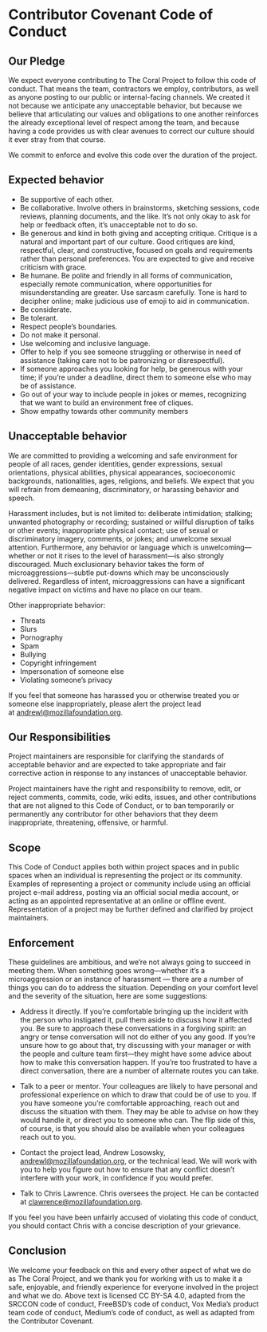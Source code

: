 # Contributor Covenant Code of Conduct

## Our Pledge

We expect everyone contributing to The Coral Project to follow this code of conduct. That means the team, contractors we employ, contributors, as well as anyone posting to our public or internal-facing channels.
We created it not because we anticipate any unacceptable behavior, but because we believe that articulating our values and obligations to one another reinforces the already exceptional level of respect among the team, and because having a code provides us with clear avenues to correct our culture should it ever stray from that course.

We commit to enforce and evolve this code over the duration of the project.

## Expected behavior


* Be supportive of each other. 
* Be collaborative. Involve others in brainstorms, sketching sessions, code reviews, planning documents, and the like. It’s not only okay to ask for help or feedback often, it’s unacceptable not to do so.
* Be generous and kind in both giving and accepting critique. Critique is a natural and important part of our culture. Good critiques are kind, respectful, clear, and constructive, focused on goals and requirements rather than personal preferences. You are expected to give and receive criticism with grace.
* Be humane. Be polite and friendly in all forms of communication, especially remote communication, where opportunities for misunderstanding are greater. Use sarcasm carefully. Tone is hard to decipher online; make judicious use of emoji to aid in communication.
* Be considerate.
* Be tolerant.
* Respect people’s boundaries.
* Do not make it personal.
* Use welcoming and inclusive language.
* Offer to help if you see someone struggling or otherwise in need of assistance (taking care not to be patronizing or disrespectful). 
* If someone approaches you looking for help, be generous with your time; if you’re under a deadline, direct them to someone else who may be of assistance. 
* Go out of your way to include people in jokes or memes, recognizing that we want to build an environment free of cliques.
* Show empathy towards other community members


## Unacceptable behavior

We are committed to providing a welcoming and safe environment for people of all races, gender identities, gender expressions, sexual orientations, physical abilities, physical appearances, socioeconomic backgrounds, nationalities, ages, religions, and beliefs.
We expect that you will refrain from demeaning, discriminatory, or harassing behavior and speech.

Harassment includes, but is not limited to: deliberate intimidation; stalking; unwanted photography or recording; sustained or willful disruption of talks or other events; inappropriate physical contact; use of sexual or discriminatory imagery, comments, or jokes; and unwelcome sexual attention.
Furthermore, any behavior or language which is unwelcoming—whether or not it rises to the level of harassment—is also strongly discouraged. Much exclusionary behavior takes the form of microaggressions—subtle put-downs which may be unconsciously delivered. Regardless of intent, microaggressions can have a significant negative impact on victims and have no place on our team.

Other inappropriate behavior:
*	Threats
*	Slurs
*	Pornography
*	Spam
*	Bullying
*	Copyright infringement
*	Impersonation of someone else
*	Violating someone’s privacy

If you feel that someone has harassed you or otherwise treated you or someone else inappropriately, please alert the project lead at andrewl@mozillafoundation.org.


## Our Responsibilities

Project maintainers are responsible for clarifying the standards of acceptable behavior and are expected to take appropriate and fair corrective action in response to any instances of unacceptable behavior.

Project maintainers have the right and responsibility to remove, edit, or reject comments, commits, code, wiki edits, issues, and other contributions that are not aligned to this Code of Conduct, or to ban temporarily or permanently any contributor for other behaviors that they deem inappropriate, threatening, offensive, or harmful.

## Scope

This Code of Conduct applies both within project spaces and in public spaces when an individual is representing the project or its community. Examples of representing a project or community include using an official project e-mail address, posting via an official social media account, or acting as an appointed representative at an online or offline event. Representation of a project may be further defined and clarified by project maintainers.

## Enforcement

These guidelines are ambitious, and we’re not always going to succeed in meeting them. When something goes wrong—whether it’s a microaggression or an instance of harassment — there are a number of things you can do to address the situation. Depending on your comfort level and the severity of the situation, here are some suggestions:

* Address it directly. If you’re comfortable bringing up the incident with the person who instigated it, pull them aside to discuss how it affected you. Be sure to approach these conversations in a forgiving spirit: an angry or tense conversation will not do either of you any good. If you’re unsure how to go about that, try discussing with your manager or with the people and culture team first—they might have some advice about how to make this conversation happen.
If you’re too frustrated to have a direct conversation, there are a number of alternate routes you can take.

* Talk to a peer or mentor. Your colleagues are likely to have personal and professional experience on which to draw that could be of use to you. If you have someone you’re comfortable approaching, reach out and discuss the situation with them. They may be able to advise on how they would handle it, or direct you to someone who can. The flip side of this, of course, is that you should also be available when your colleagues reach out to you.

* Contact the project lead, Andrew Losowsky, andrewl@mozillafoundation.org, or the technical lead. We will work with you to help you figure out how to ensure that any conflict doesn’t interfere with your work, in confidence if you would prefer.

* Talk to Chris Lawrence. Chris oversees the project. He can be contacted at clawrence@mozillafoundation.org.

If you feel you have been unfairly accused of violating this code of conduct, you should contact Chris with a concise description of your grievance.

## Conclusion

We welcome your feedback on this and every other aspect of what we do as The Coral Project, and we thank you for working with us to make it a safe, enjoyable, and friendly experience for everyone involved in the project and what we do.
Above text is licensed CC BY-SA 4.0, adapted from the SRCCON code of conduct, FreeBSD’s code of conduct, Vox Media’s product team code of conduct, Medium’s code of conduct, as well as adapted from the Contributor Covenant.
